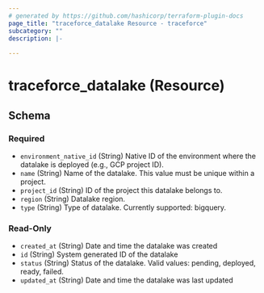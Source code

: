 ```yaml
---
# generated by https://github.com/hashicorp/terraform-plugin-docs
page_title: "traceforce_datalake Resource - traceforce"
subcategory: ""
description: |-
  
---
```


# traceforce_datalake (Resource)





<!-- schema generated by tfplugindocs -->
## Schema

### Required

- `environment_native_id` (String) Native ID of the environment where the datalake is deployed (e.g., GCP project ID).
- `name` (String) Name of the datalake. This value must be unique within a project.
- `project_id` (String) ID of the project this datalake belongs to.
- `region` (String) Datalake region.
- `type` (String) Type of datalake. Currently supported: bigquery.

### Read-Only

- `created_at` (String) Date and time the datalake was created
- `id` (String) System generated ID of the datalake
- `status` (String) Status of the datalake. Valid values: pending, deployed, ready, failed.
- `updated_at` (String) Date and time the datalake was last updated
